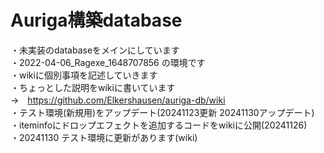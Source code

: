 # Auriga構築database<br>
・未実装のdatabaseをメインにしています<br>
・2022-04-06_Ragexe_1648707856 の環境です<br>
・wikiに個別事項を記述していきます<br>
・ちょっとした説明をwikiに書いています<br>
→　https://github.com/Elkershausen/auriga-db/wiki<br>
・テスト環境(新規用)をアップデート(20241123更新 20241130アップデート)<br>
・iteminfoにドロップエフェクトを追加するコードをwikiに公開(20241126)<br>
・20241130 テスト環境に更新があります(wiki)
